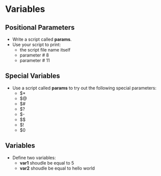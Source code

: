 # Variables

## Positional Parameters

- Write a script called **params**.
- Use your script to print:
  - the script file name itself
  - parameter # 8
  - parameter # 11

## Special Variables

- Use a script called **params** to try out the following special parameters:
  - $*
  - $@
  - $#
  - $?
  - $-
  - $$
  - $!
  - $0

## Variables

- Define two variables:
  - **var1** shoudle be equal to 5
  - **var2**  shoudle be equal to hello world